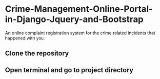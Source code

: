 # Crime-Management-Online-Portal-in-Django-Jquery-and-Bootstrap
An online complaint registration system for the crime related incidents that happened with you. 


## Clone the repository

## Open terminal and go to project directory

